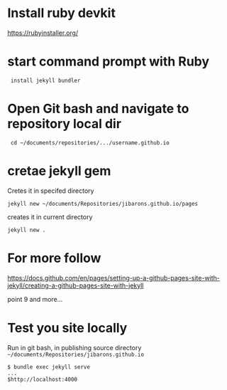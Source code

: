 # Install ruby devkit

https://rubyinstaller.org/

# start command prompt with Ruby

` install jekyll bundler`

# Open Git bash and navigate to repository local dir

` cd ~/documents/repositories/.../username.github.io`

# cretae jekyll gem 

Cretes it in specifed directory

`jekyll new ~/documents/Repositories/jibarons.github.io/pages` 

creates it in current directory

`jekyll new .`

# For more follow

https://docs.github.com/en/pages/setting-up-a-github-pages-site-with-jekyll/creating-a-github-pages-site-with-jekyll

point 9 and more...

# Test you site locally

Run in git bash, in publishing source directory `~/documents/Repositories/jibarons.github.io`

```
$ bundle exec jekyll serve
...
$http://localhost:4000
```